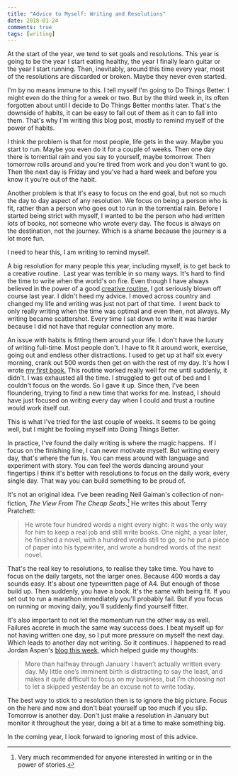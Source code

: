 ```yaml
---  
title: "Advice to Myself: Writing and Resolutions"  
date: 2018-01-24 
comments: true  
tags: [writing]  
---  
```

At the start of the year, we tend to set goals and resolutions. This year is going to be the year I start eating healthy, the year I finally learn guitar or the year I start running. Then, inevitably, around this time every year, most of the resolutions are discarded or broken. Maybe they never even started.  

I'm by no means immune to this. I tell myself I'm going to Do Things Better. I might even do the thing for a week or two. But by the third week in, its often forgotten about until I decide to Do Things Better months later. That's the downside of habits, it can be easy to fall out of them as it can to fall into them. That's why I'm writing this blog post, mostly to remind myself of the power of habits.<!--more-->  

I think the problem is that for most people, life gets in the way. Maybe you start to run. Maybe you even do it for a couple of weeks. Then one day there is torrential rain and you say to yourself, maybe tomorrow. Then tomorrow rolls around and you're tired from work and you don't want to go. Then the next day is Friday and you've had a hard week and before you know it you're out of the habit.  

Another problem is that it's easy to focus on the end goal, but not so much the day to day aspect of any resolution. We focus on being a person who is fit, rather than a person who goes out to run in the torrential rain. Before I started being strict with myself, I wanted to be the person who had written lots of books, not someone who wrote every day. The focus is always on the destination, not the journey. Which is a shame because the journey is a lot more fun.  

I need to hear this, I am writing to remind myself.  

A big resolution for many people this year, including myself, is to get back to a creative routine.  Last year was terrible in so many ways. It's hard to find the time to write when the world's on fire. Even though I have always believed in the power of a good <a href="/the-importance-of-a-creative-routine/">creative routine,</a> I got seriously blown off course last year. I didn't heed my advice. I moved across country and changed my life and writing was just not part of that time.  I went back to only really writing when the time was optimal and even then, not always. My writing became scattershot. Every time I sat down to write it was harder because I did not have that regular connection any more.  

An issue with habits is fitting them around your life. I don't have the luxury of writing full-time. Most people don't. I have to fit it around work, exercise, going out and endless other distractions. I used to get up at half six every morning, crank out 500 words then get on with the rest of my day. It's how I wrote <a href="/amberstars/">my first book.</a> This routine worked really well for me until suddenly, it didn't. I was exhausted all the time. I struggled to get out of bed and I couldn't focus on the words. So I gave it up. Since then, I've been floundering, trying to find a new time that works for me. Instead, I should have just focused on writing every day when I could and trust a routine would work itself out.  

This is what I've tried for the last couple of weeks. It seems to be going well, but I might be fooling myself into Doing Things Better.  

In practice, I've found the daily writing is where the magic happens.  If I focus on the finishing line, I can never motivate myself. But writing every day, that's where the fun is. You can mess around with language and experiment with story. You can feel the words dancing around your fingertips I think it's better with resolutions to focus on the daily work, every single day. That way you can build something to be proud of.  

It's not an original idea. I've been reading Neil Gaiman's collection of non-fiction, *The View From The Cheap Seats*.[^1] He writes this about Terry Pratchett:

> He wrote four hundred words a night every night: it was the only way for him to keep a real job and still write books. One night, a year later, he finished a novel, with a hundred words still to go, so he put a piece of paper into his typewriter, and wrote a hundred words of the next novel.

That's the real key to resolutions, to realise they take time. You have to focus on the daily targets, not the larger ones. Because 400 words a day sounds easy. It's about one typewritten page of A4. But enough of those build up. Then suddenly, you have a book. It's the same with being fit. If you set out to run a marathon immediately you'll probably fail. But if you focus on running or moving daily, you'll suddenly find yourself fitter.  

It's also important to not let the momentum run the other way as well. Failures accrete in much the same way success does. I beat myself up for not having written one day, so I put more pressure on myself the next day. Which leads to another day not writing. So it continues. I happened to read Jordan Aspen's <a href="https://jordanelisheva.com/blog/writing-habit">blog this week,</a> which helped guide my thoughts:  

> More than halfway through January I haven’t actually written every day. My little one’s imminent birth is distracting to say the least, and makes it quite difficult to focus on my business, but I’m choosing not to let a skipped yesterday be an excuse not to write today.

The best way to stick to a resolution then is to ignore the big picture. Focus on the here and now and don't beat yourself up too much if you slip. Tomorrow is another day. Don't just make a resolution in January but monitor it throughout the year, doing a bit at a time to make something big.  

In the coming year, I look forward to ignoring most of this advice.  
[^1]: Very much recommended for anyone interested in writing or in the power of stories.
